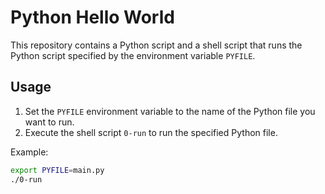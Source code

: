 # Python Hello World

This repository contains a Python script and a shell script that runs the Python script specified by the environment variable `PYFILE`.

## Usage

1. Set the `PYFILE` environment variable to the name of the Python file you want to run.
2. Execute the shell script `0-run` to run the specified Python file.

Example:
```bash
export PYFILE=main.py
./0-run
